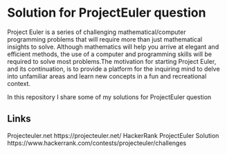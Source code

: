 <h1>  Solution for ProjectEuler question </h1>

<p> Project Euler is a series of challenging mathematical/computer programming problems that will require more than 
just mathematical insights to solve. Although mathematics will help you arrive at elegant and efficient methods, the use
of a computer and programming skills will be required to solve most problems.The motivation for starting Project Euler, 
and its continuation, is to provide a platform for the inquiring mind to delve into unfamiliar areas and learn new concepts
in a fun and recreational context.

<p> In this repository I share some of my solutions for ProjectEuler question

<h2> Links </h2>
 Projecteuler.net https://projecteuler.net/ 
 HackerRank ProjectEuler Solution https://www.hackerrank.com/contests/projecteuler/challenges

